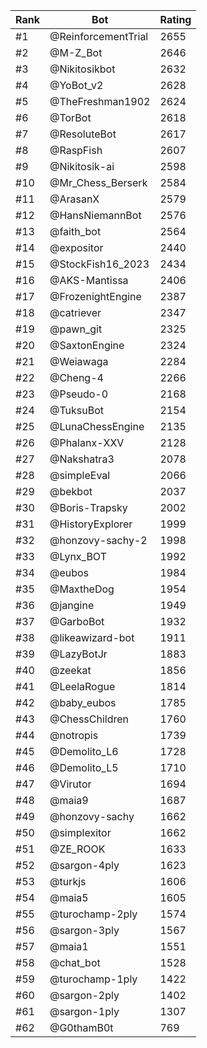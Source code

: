 Rank|Bot|Rating
---|---|---
#1|@ReinforcementTrial|2655
#2|@M-Z_Bot|2646
#3|@Nikitosikbot|2632
#4|@YoBot_v2|2628
#5|@TheFreshman1902|2624
#6|@TorBot|2618
#7|@ResoluteBot|2617
#8|@RaspFish|2607
#9|@Nikitosik-ai|2598
#10|@Mr_Chess_Berserk|2584
#11|@ArasanX|2579
#12|@HansNiemannBot|2576
#13|@faith_bot|2564
#14|@expositor|2440
#15|@StockFish16_2023|2434
#16|@AKS-Mantissa|2406
#17|@FrozenightEngine|2387
#18|@catriever|2347
#19|@pawn_git|2325
#20|@SaxtonEngine|2324
#21|@Weiawaga|2284
#22|@Cheng-4|2266
#23|@Pseudo-0|2168
#24|@TuksuBot|2154
#25|@LunaChessEngine|2135
#26|@Phalanx-XXV|2128
#27|@Nakshatra3|2078
#28|@simpleEval|2066
#29|@bekbot|2037
#30|@Boris-Trapsky|2002
#31|@HistoryExplorer|1999
#32|@honzovy-sachy-2|1998
#33|@Lynx_BOT|1992
#34|@eubos|1984
#35|@MaxtheDog|1954
#36|@jangine|1949
#37|@GarboBot|1932
#38|@likeawizard-bot|1911
#39|@LazyBotJr|1883
#40|@zeekat|1856
#41|@LeelaRogue|1814
#42|@baby_eubos|1785
#43|@ChessChildren|1760
#44|@notropis|1739
#45|@Demolito_L6|1728
#46|@Demolito_L5|1710
#47|@Virutor|1694
#48|@maia9|1687
#49|@honzovy-sachy|1662
#50|@simplexitor|1662
#51|@ZE_ROOK|1633
#52|@sargon-4ply|1623
#53|@turkjs|1606
#54|@maia5|1605
#55|@turochamp-2ply|1574
#56|@sargon-3ply|1567
#57|@maia1|1551
#58|@chat_bot|1528
#59|@turochamp-1ply|1422
#60|@sargon-2ply|1402
#61|@sargon-1ply|1307
#62|@G0thamB0t|769
